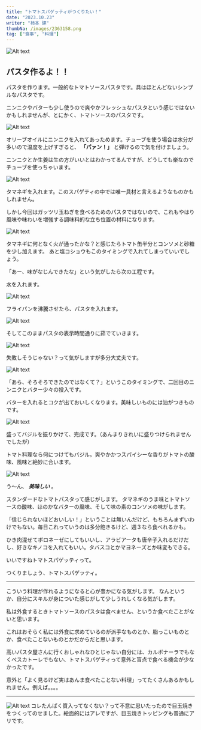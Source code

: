 ```yaml
---
title: "トマトスパゲッティがつくりたい！"
date: "2023.10.23"
writer: "柿本 建"
thumbNa: /images/2363158.png
tag: ["食事", "料理"]
---
```

<!--
こーじちゅー。。
-->

![Alt text](/images/t_1.png)

## パスタ作るよ！！

パスタを作ります。一般的なトマトソースパスタです。具はほとんどないシンプルなパスタです。

ニンニクやバターも少し使うので爽やかフレッシュなパスタという感じではないかもしれませんが、とにかく、トマトソースのパスタです。

![Alt text](/images/t_2.png)

オリーブオイルにニンニクを入れてあっためます。チューブを使う場合は水分が多いので温度を上げすぎると、 **「パァン！」** と弾けるので気を付けましょう。

ニンニクとか生姜は生の方がいいとはわかってるんですが、どうしても楽なのでチューブを使っちゃいます。

![Alt text](/images/t_3.png)

タマネギを入れます。このスパゲティの中では唯一具材と言えるようなものかもしれません。

しかし今回はガッツリ玉ねぎを食べるためのパスタではないので、これもやはり風味や味わいを増強する調味料的な立ち位置の材料になります。

![Alt text](/images/t_5.png)

タマネギに何となく火が通ったかな？と感じたらトマト缶半分とコンソメと砂糖を少し加えます。
あと塩コショウもこのタイミングで入れてしまっていいでしょう。

「あー、味がなじんできたな」という気がしたら次の工程です。

水を入れます。

![Alt text](/images/t_7.png)

フライパンを沸騰させたら、パスタを入れます。

![Alt text](/images/t_9.png)

そしてこのままパスタの表示時間通りに茹でていきます。

![Alt text](/images/t_10.png)

失敗しそうじゃない？って気がしますが多分大丈夫です。

![Alt text](/images/t_11.png)

「あら、そろそろできたのではなくて？」というこのタイミングで、二回目のニンニクとバター少々の投入です。

バターを入れるとコクが出ておいしくなります。美味しいものには油がつきものです。

![Alt text](/images/t_12.png)

盛ってバジルを振りかけて、完成です。（あんまりきれいに盛りつけられませんでしたが）

トマト料理なら何につけてもバジル。爽やかかつスパイシーな香りがトマトの酸味、風味と絶妙に合います。


![Alt text](/images/t_14.png)

う～ん、 **_美味しい_** 。

スタンダードなトマトパスタって感じがします。
タマネギのうま味とトマトソースの酸味、ほのかなバターの風味、そして味の素のコンソメの味がします。

「信じられないほどおいしい！」ということは無いんだけど、もちろんまずいわけでもない。毎日これっていうのは多分飽きるけど、週３なら食べれるかも。

ひき肉混ぜてボロネーゼにしてもいいし、アラビアータも唐辛子入れるだけだし、好きなキノコを入れてもいい。タバスコとかマヨネーズとか味変もできる。

いいですねトマトスパゲッティって。

つくりましょう、トマトスパゲッティ。

---


こういう料理が作れるようになると心が豊かになる気がします。
なんというか、自分にスキルが身についた感じがして少しうれしくなる気がします。


私は外食するときトマトソースのパスタは食べません、というか食べたことがないと思います。

これはおそらく私には外食に求めているのが派手なものとか、脂っこいものとか、食べたことないものとかだからだと思います。

高いパスタ屋さんに行くおしゃれなひとじゃない自分には、カルボナーラでもなくペスカトーレでもない、トマトスパゲティって意外と盲点で食べる機会が少なかったです。

意外と「よく見るけど実はあんま食べたことない料理」ってたくさんあるかもしれません。例えば。。。。


---


![Alt text](/images/t_16.png)
コレたんぱく質入ってなくない？って不意に思いたったので目玉焼きをつくってのせました。絵面的にはアレですが、目玉焼きトッピングも普通にアリです。
